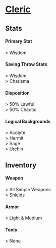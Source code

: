 <script>const page = "roleTypes"</script>
# **[Cleric](https://www.dndbeyond.com/classes/cleric)**
## **Stats**
#### **Primary Stat**
\> Wisdom
#### **Saving Throw Stats**
\> Wisdom<br>
\> Charisma
#### **Disposition**
\> 50% Lawful<br>
\> 50% Chaotic
#### **Logical Backgrounds**
\> Acolyte<br>
\> Hermit<br>
\> Sage<br>
\> Urchin
## **Inventory**
#### **Weapon**
\> All Simple Weapons<br>
\> Shields
#### **Armor**
\> Light & Medium
#### **Tools**
\> None
